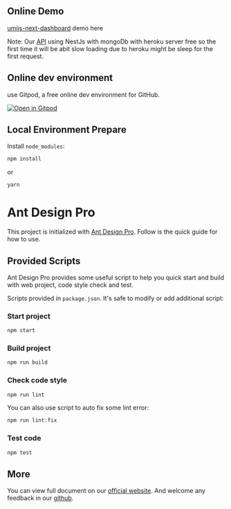 

## Online Demo
[umijs-next-dashboard](https://umijs-next-dashboard-boilerplate.netlify.app/) demo here

Note: Our [API](https://github.com/next-dev-team/nestjs-next-boilerplate) using NestJs with mongoDb with heroku server free so the first time it will be abit slow loading due to heroku might be sleep for the first request.

## Online dev environment

use Gitpod, a free online dev environment for GitHub.

[![Open in Gitpod](https://gitpod.io/button/open-in-gitpod.svg)](https://gitpod.io/#https://github.com/rimsila/next-dev-boilerplate)

## Local Environment Prepare

Install `node_modules`:

```bash
npm install
```

or

```bash
yarn
```

# Ant Design Pro

This project is initialized with [Ant Design Pro](https://pro.ant.design). Follow is the quick guide for how to use.

## Provided Scripts

Ant Design Pro provides some useful script to help you quick start and build with web project, code style check and test.

Scripts provided in `package.json`. It's safe to modify or add additional script:

### Start project

```bash
npm start
```

### Build project

```bash
npm run build
```

### Check code style

```bash
npm run lint
```

You can also use script to auto fix some lint error:

```bash
npm run lint:fix
```

### Test code

```bash
npm test
```

## More

You can view full document on our [official website](https://pro.ant.design). And welcome any feedback in our [github](https://github.com/ant-design/ant-design-pro).
